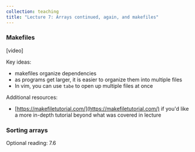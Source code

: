 ```yaml
---
collection: teaching
title: "Lecture 7: Arrays continued, again, and makefiles"
---
```


### Makefiles
[video]

Key ideas:
* makefiles organize dependencies
* as programs get larger, it is easier to organize them into multiple files
* In vim, you can use `tabe` to open up multiple files at once

Additional resources:
* [https://makefiletutorial.com/](https://makefiletutorial.com/) if you'd like
	a more in-depth tutorial beyond what was covered in lecture

### Sorting arrays

Optional reading: 7.6

